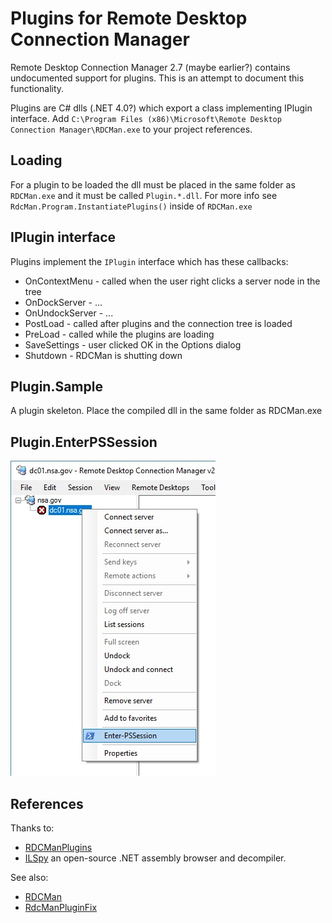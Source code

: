 # Plugins for Remote Desktop Connection Manager #

Remote Desktop Connection Manager 2.7 (maybe earlier?) contains undocumented support for plugins. This is an attempt to document this functionality.

Plugins are C# dlls (.NET 4.0?) which export a class implementing IPlugin interface. Add `C:\Program Files (x86)\Microsoft\Remote Desktop Connection Manager\RDCMan.exe` to your project references.

## Loading ##

For a plugin to be loaded the dll must be placed in the same folder as `RDCMan.exe` and it must be called `Plugin.*.dll`. For more info see `RdcMan.Program.InstantiatePlugins()` inside of `RDCMan.exe`

## IPlugin interface ##

Plugins implement the `IPlugin` interface which has these callbacks: 
- OnContextMenu - called when the user right clicks a server node in the tree
- OnDockServer - ...
- OnUndockServer - ...
- PostLoad - called after plugins and the connection tree is loaded
- PreLoad - called while the plugins are loading
- SaveSettings - user clicked OK in the Options dialog
- Shutdown - RDCMan is shutting down

## Plugin.Sample ##
A plugin skeleton. Place the compiled dll in the same folder as RDCMan.exe

## Plugin.EnterPSSession ##
![Screenshot](./Images/Plugin.EnterPSSession.jpg)

## References

Thanks to:
- [RDCManPlugins](https://github.com/Tadas/RDCManPlugins.git)
- [ILSpy](https://github.com/icsharpcode/ILSpy/releases) an open-source .NET assembly browser and decompiler.

See also:
- [RDCMan](https://github.com/lzpong/RDCMan.git)
- [RdcManPluginFix](https://github.com/Geosong/RdcManPluginFix.git)
